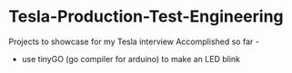 # Tesla-Production-Test-Engineering
Projects to showcase for my Tesla interview
Accomplished so far - 
- use tinyGO (go compiler for arduino) to make an LED blink
